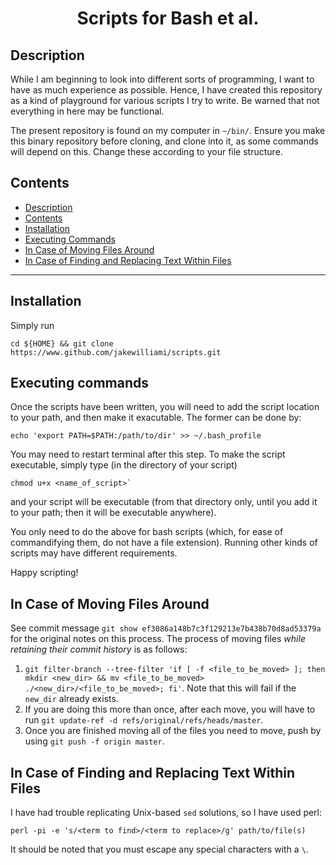 <h1 align="center">
  Scripts for Bash et al.
</h1>


## Description

While I am beginning to look into different sorts of programming, I want to have as much experience as possible.  Hence, I have created this repository as a kind of playground for various scripts I try to write.  Be warned that not everything in here may be functional.

The present repository is found on my computer in `~/bin/`.  Ensure you make this binary repository before cloning, and clone into it, as some commands will depend on this.  Change these according to your file structure.

## Contents

- [Description](#description)
- [Contents](#contents)
- [Installation](#installation)
- [Executing Commands](#executing-commands)
- [In Case of Moving Files Around](#in-case-of-moving-files-around)
- [In Case of Finding and Replacing Text Within Files](#in-case-of-finding-and-replacing-text-within-files)

---

## Installation
Simply run
```
cd ${HOME} && git clone https://www.github.com/jakewilliami/scripts.git
```

## Executing commands

Once the scripts have been written, you will need to add the script location to your path, and then make it exacutable.  The former can be done by:
```
echo 'export PATH=$PATH:/path/to/dir' >> ~/.bash_profile
```
You may need to restart terminal after this step.  To make the script executable, simply type (in the directory of your script) 
```
chmod u+x <name_of_script>`
```
and your script will be executable (from that directory only, until you add it to your path; then it will be executable anywhere).

You only need to do the above for bash scripts (which, for ease of commandifying them, do not have a file extension).  Running other kinds of scripts may have different requirements.

Happy scripting!


## In Case of Moving Files Around

See commit message `git show ef3086a148b7c3f129213e7b438b70d8ad53379a` for the original notes on this process.  The process of moving files *while retaining their commit history* is as follows:
1. `git filter-branch --tree-filter 'if [ -f <file_to_be_moved> ]; then mkdir <new_dir> && mv <file_to_be_moved> ./<new_dir>/<file_to_be_moved>; fi'`.  Note that this will fail if the `new_dir` already exists.
2. If you are doing this more than once, after each move, you will have to run `git update-ref -d refs/original/refs/heads/master`.
3. Once you are finished moving all of the files you need to move, push by using `git push -f origin master`.


## In Case of Finding and Replacing Text Within Files

I have had trouble replicating Unix-based `sed` solutions, so I have used perl:
```
perl -pi -e 's/<term to find>/<term to replace>/g' path/to/file(s)
```
It should be noted that you must escape any special characters with a `\`.
